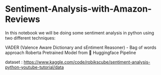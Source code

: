 # Sentiment-Analysis-with-Amazon-Reviews

In this notebook we will be doing some sentiment analysis in python using two different techniques:

VADER (Valence Aware Dictionary and sEntiment Reasoner) - Bag of words approach
Roberta Pretrained Model from 🤗
Huggingface Pipeline

dataset : https://www.kaggle.com/code/robikscube/sentiment-analysis-python-youtube-tutorial/data
